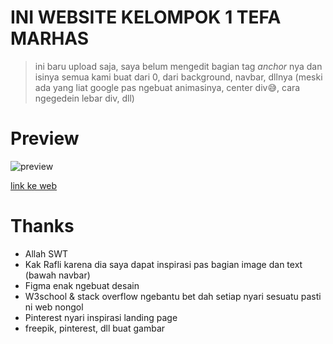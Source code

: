 # INI WEBSITE KELOMPOK 1 TEFA MARHAS
> ini baru upload saja, saya belum mengedit bagian tag _anchor_ nya dan isinya
semua kami buat dari 0, dari background, navbar, dllnya (meski ada yang liat google pas ngebuat animasinya, center div😅, cara ngegedein lebar div, dll)

# Preview
![preview](https://media.giphy.com/media/ncTvTCLJPHpohpHLwM/giphy.gif)

[link ke web](https://bvbxd.github.io/kelompok1/)

# Thanks
- Allah SWT
- Kak Rafli karena dia saya dapat inspirasi pas bagian image dan text (bawah navbar)
- Figma enak ngebuat desain 
- W3school & stack overflow ngebantu bet dah setiap nyari sesuatu pasti ni web nongol
- Pinterest nyari inspirasi landing page
- freepik, pinterest, dll buat gambar
